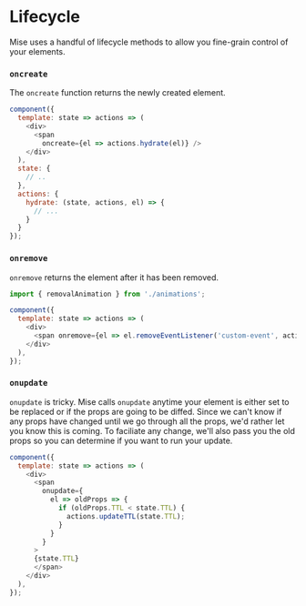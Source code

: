 # Lifecycle

Mise uses a handful of lifecycle methods to allow you fine-grain control of your elements.

### `oncreate`

The `oncreate` function returns the newly created element.

```javascript
component({
  template: state => actions => (
    <div>
      <span
        oncreate={el => actions.hydrate(el)} />
    </div>
  ),
  state: {
    // ..
  },
  actions: {
    hydrate: (state, actions, el) => {
      // ...
    }
  }
});
```

### `onremove`

`onremove` returns the element after it has been removed.

```javascript
import { removalAnimation } from './animations';

component({
  template: state => actions => (
    <div>
      <span onremove={el => el.removeEventListener('custom-event', actions.customEventHandler)} />
    </div>
  ),
});
```

### `onupdate`

`onupdate` is tricky. Mise calls `onupdate` anytime your element is either set to be replaced or if the props are going to be diffed. Since we can't know if any props have changed until we go through all the props, we'd rather let you know this is coming. To faciliate any change, we'll also pass you the old props so you can determine if you want to run your update.

```javascript
component({
  template: state => actions => (
    <div>
      <span
        onupdate={
          el => oldProps => {
            if (oldProps.TTL < state.TTL) {
              actions.updateTTL(state.TTL);
            }
          }
        }
      >
      {state.TTL}
      </span>
    </div>
  ),
});
```
